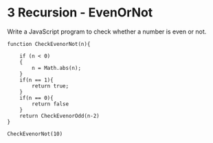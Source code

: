 # 3 Recursion - EvenOrNot

Write a JavaScript program to check whether a number is even or not.  

```
function CheckEvenorNot(n){
    
    if (n < 0) 
    {
        n = Math.abs(n);
    }
    if(n == 1){
        return true;
    }
    if(n == 0){
        return false
    }
    return CheckEvenorOdd(n-2)
}

CheckEvenorNot(10)
```